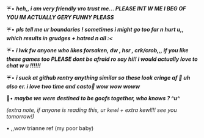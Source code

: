 ☔• ***heh,, i am very friendly vro trust me... PLEASE INT W ME I BEG OF YOU IM ACTUALLY GERY FUNNY PLEASS***


☔• ***pls tell me ur boundaries ! sometimes i might go too far n hurt u,, which results in grudges + hatred n all :<***


☔• ***i lwk fw anyone who likes forsaken, dw , hsr , crk/crob,,, if you like these games too PLEASE dont be afraid ro say hi!! i would actually love to chat w u !!!!!!***


☔• ***i suck at github rentry anything similar so these look cringe af 🥀 uh also er. i love two time and casto🍚 wow wow woww***


💟• ***maybe we were destined to be goofs together, who knows ? ^u^***


*(extra note, if anyone is reading this, ur kewl + extra kewl!!! see you tomorrow!)*



• ,,wow trianne ref (my poor baby)
